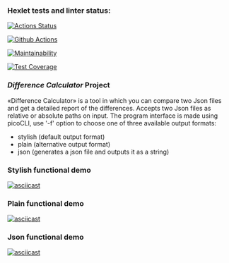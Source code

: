 ### Hexlet tests and linter status:
[![Actions Status](https://github.com/TemporalForm/java-project-71/actions/workflows/hexlet-check.yml/badge.svg)](https://github.com/TemporalForm/java-project-71/actions)

[![Github Actions](https://github.com/TemporalForm/java-project-71/actions/workflows/main.yml/badge.svg)](https://github.com/TemporalForm/java-project-71/actions)

[![Maintainability](https://api.codeclimate.com/v1/badges/4bedf52933bcb6c4aae4/maintainability)](https://codeclimate.com/github/TemporalForm/java-project-71/maintainability)

[![Test Coverage](https://api.codeclimate.com/v1/badges/4bedf52933bcb6c4aae4/test_coverage)](https://codeclimate.com/github/TemporalForm/java-project-71/test_coverage)

### *Difference Calculator* Project
«Difference Calculator» is a tool in which you can compare two Json files and get a detailed report of the differences. Accepts two Json files as relative or absolute paths on input. The program interface is made using picoCLI, use '-f' option to choose one of three available output formats:
- stylish (default output format)
- plain (alternative output format)
- json (generates a json file and outputs it as a string)

### Stylish functional demo
[![asciicast](https://asciinema.org/a/iCBgLb8s77iebQSJiKvaqlIwu.svg)](https://asciinema.org/a/iCBgLb8s77iebQSJiKvaqlIwu)

### Plain functional demo
[![asciicast](https://asciinema.org/a/661445.svg)](https://asciinema.org/a/661445)

### Json functional demo
[![asciicast](https://asciinema.org/a/661534.svg)](https://asciinema.org/a/661534)
